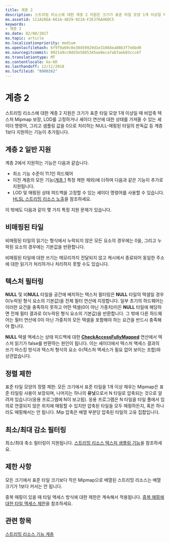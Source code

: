 ```yaml
---
title: 계층 2
description: 스트리밍 리소스에 대한 계층 2 지원은 크기가 표준 타일 모양 1개 이상일 때 비압축 텍스처 Mipmap 보장, LOD를 고정하거나 셰이더 연산에 대한 상태를 가져올 수 있는 셰이더 명령어, 그리고 샘플링 값을 0으로 처리하는 NULL-매핑된 타일의 읽기 등 계층 1보다 지원하는 기능이 추가됩니다.
ms.assetid: 111A28EA-661A-4D29-921A-F2E376A46DC5
keywords:
- 계층 2
ms.date: 02/08/2017
ms.topic: article
ms.localizationpriority: medium
ms.openlocfilehash: 6f9f9a69c0e30459929d1e31084ea88b3f7ebbd0
ms.sourcegitcommit: 8921a9cc0dd3e5665345ae8eca7ab7aeb83ccc6f
ms.translationtype: MT
ms.contentlocale: ko-KR
ms.lasthandoff: 12/11/2018
ms.locfileid: "8900262"
---
```

# <a name="tier-2"></a>계층 2


스트리밍 리소스에 대한 계층 2 지원은 크기가 표준 타일 모양 1개 이상일 때 비압축 텍스처 Mipmap 보장, LOD를 고정하거나 셰이더 연산에 대한 상태를 가져올 수 있는 셰이더 명령어, 그리고 샘플링 값을 0으로 처리하는 NULL-매핑된 타일의 판독값 등 계층 1보다 지원하는 기능이 추가됩니다.

## <a name="span-idtier2generalsupportspanspan-idtier2generalsupportspanspan-idtier2generalsupportspantier-2-general-support"></a><span id="Tier_2_general_support"></span><span id="tier_2_general_support"></span><span id="TIER_2_GENERAL_SUPPORT"></span>계층 2 일반 지원


계층 2에서 지원하는 기능은 다음과 같습니다.

-   최소 기능 수준이 11.1인 하드웨어
-   이전 계층의 모든 기능([계층 1](tier-1.md) 특정 제한 제외)에 더하여 다음과 같은 기능이 추가로 지원됩니다.
-   LOD 및 매핑된 상태 피드백을 고정할 수 있는 셰이더 명령어를 사용할 수 있습니다. [HLSL 스트리밍 리소스 노출](hlsl-streaming-resources-exposure.md)을 참조하세요.

이 밖에도 다음과 같이 몇 가지 특정 지원 문제가 있습니다.

## <a name="span-idnon-mappedtilesspanspan-idnon-mappedtilesspanspan-idnon-mappedtilesspannon-mapped-tiles"></a><span id="Non-mapped_tiles"></span><span id="non-mapped_tiles"></span><span id="NON-MAPPED_TILES"></span>비매핑된 타일


비매핑된 타일의 읽기는 형식에서 누락되지 않은 모든 요소의 경우에는 0을, 그리고 누락된 요소의 경우에는 기본값을 반환합니다.

비매핑된 타일에 대한 쓰기는 메모리까지 전달되지 않고 캐시에서 종료되어 동일한 주소에 대한 읽기가 처리하거나 처리하지 못할 수도 있습니다.

## <a name="span-idtexturefilteringspanspan-idtexturefilteringspanspan-idtexturefilteringspantexture-filtering"></a><span id="Texture_filtering"></span><span id="texture_filtering"></span><span id="TEXTURE_FILTERING"></span>텍스처 필터링


**NULL** 및 비**NULL** 타일을 공간에 배치하는 텍스처 필터링은 **NULL** 타일의 텍셀일 경우 0(누락된 형식 요소의 기본값)을 전체 필터 연산에 지정합니다. 일부 초기의 하드웨어는 이러한 요건을 충족하지 못하고 어떤 텍셀(0이 아닌 가중치)이든 **NULL** 타일에 해당하면 전체 필터 결과로 0(누락된 형식 요소의 기본값)을 반환합니다. 그 밖에 다른 하드웨어는 필터 연산에 0이 아닌 가중치의 모든 텍셀을 포함해야 하는 요건을 반드시 충족해야 합니다.

**NULL** 텍셀 액세스는 상태 피드백에 대한 [**CheckAccessFullyMapped**](https://msdn.microsoft.com/library/windows/desktop/dn292083) 연산에서 텍스처 읽기가 false를 반환하는 원인이 됩니다. 이는 셰이더에서 텍스처 액세스 결과의 쓰기 마스킹 방식과 텍스처 형식의 요소 수(텍스처 액세스가 필요 없어 보이는 조합)와 상관없습니다.

## <a name="span-idalignmentconstraintsspanspan-idalignmentconstraintsspanspan-idalignmentconstraintsspanalignment-constraints"></a><span id="Alignment_constraints"></span><span id="alignment_constraints"></span><span id="ALIGNMENT_CONSTRAINTS"></span>정렬 제한


표준 타일 모양의 정렬 제한: 모든 크기에서 표준 타일을 1개 이상 채우는 Mipmap은 표준 타일링 사용이 보장되며, 나머지는 하나의 **유닛**으로서 N 타일로 압축되는 것으로 알려져 있습니다(응용 프로그램에 N이 보고됨). 응용 프로그램은 N 타일을 타일 풀에서 임의로 연결되지 않은 위치에 매핑할 수 있지만 압축된 타일을 모두 매핑하든지, 혹은 하나라도 매핑해서는 안 됩니다. Mip 압축은 배열 부분당 압축된 타일의 고유 집합입니다.

## <a name="span-idminmaxreductionfilteringspanspan-idminmaxreductionfilteringspanspan-idminmaxreductionfilteringspanminmax-reduction-filtering"></a><span id="Min_Max_reduction_filtering"></span><span id="min_max_reduction_filtering"></span><span id="MIN_MAX_REDUCTION_FILTERING"></span>최소/최대 감소 필터링


최소/최대 축소 필터링이 지원됩니다. [스트리밍 리소스 텍스처 샘플링 기능](streaming-resources-texture-sampling-features.md)을 참조하세요.

## <a name="span-idlimitationsspanspan-idlimitationsspanspan-idlimitationsspanlimitations"></a><span id="Limitations"></span><span id="limitations"></span><span id="LIMITATIONS"></span>제한 사항


모든 크기에서 표준 타일 크기보다 작은 Mipmap으로 배열된 스트리밍 리소스는 배열 크기가 1보다 커서는 안 됩니다.

중복 매핑이 있을 때 타일 액세스 방식에 대한 제한은 계속해서 적용됩니다. [중복 매핑에 대한 타일 액세스 제한](tile-access-limitations-with-duplicate-mappings.md)을 참조하세요.

## <a name="span-idrelated-topicsspanrelated-topics"></a><span id="related-topics"></span>관련 항목


[스트리밍 리소스 기능 계층](streaming-resources-features-tiers.md)

 

 




